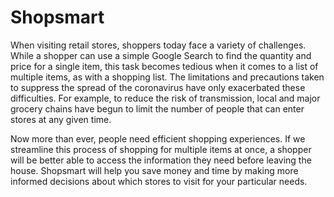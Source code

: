 # Shopsmart

When visiting retail stores, shoppers today face a variety of challenges. While a shopper can use a simple Google Search to find the quantity and price for a single item, this task becomes tedious when it comes to a list of multiple items, as with a shopping list. The limitations and precautions taken to suppress the spread of the coronavirus have only exacerbated these difficulties. For example, to reduce the risk of transmission, local and major grocery chains have begun to limit the number of people that can enter stores at any given time.


Now more than ever, people need efficient shopping experiences. If we streamline this process of shopping for multiple items at once, a shopper will be better able to access the information they need before leaving the house. Shopsmart will help you save money and time by making more informed decisions about which stores to visit for your particular needs.
